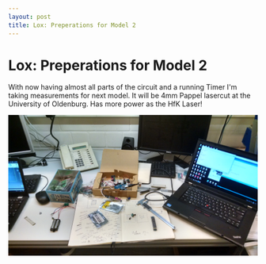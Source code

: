 ```yaml
---
layout: post
title: Lox: Preperations for Model 2
---
```


# Lox: Preperations for Model 2

With now having almost all parts of the circuit and a running Timer I'm taking measurements for next model.
It will be 4mm Pappel lasercut at the University of Oldenburg.
Has more power as the HfK Laser!

![alt text](/images/model2preparation.jpg "Logo Title Text 1")
